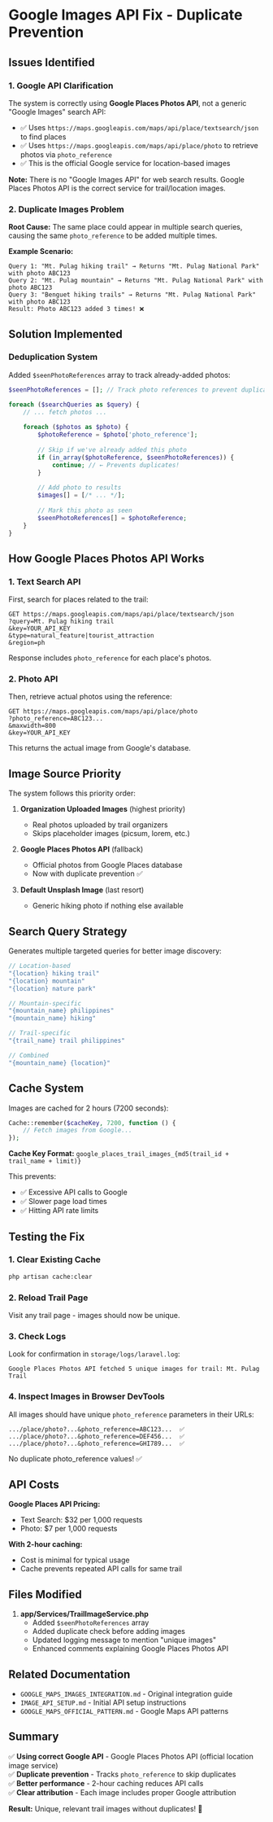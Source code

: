 # Google Images API Fix - Duplicate Prevention

## Issues Identified

### 1. **Google API Clarification**
The system is correctly using **Google Places Photos API**, not a generic "Google Images" search API:
- ✅ Uses `https://maps.googleapis.com/maps/api/place/textsearch/json` to find places
- ✅ Uses `https://maps.googleapis.com/maps/api/place/photo` to retrieve photos via `photo_reference`
- ✅ This is the official Google service for location-based images

**Note:** There is no "Google Images API" for web search results. Google Places Photos API is the correct service for trail/location images.

### 2. **Duplicate Images Problem**
**Root Cause:** The same place could appear in multiple search queries, causing the same `photo_reference` to be added multiple times.

**Example Scenario:**
```
Query 1: "Mt. Pulag hiking trail" → Returns "Mt. Pulag National Park" with photo ABC123
Query 2: "Mt. Pulag mountain" → Returns "Mt. Pulag National Park" with photo ABC123
Query 3: "Benguet hiking trails" → Returns "Mt. Pulag National Park" with photo ABC123
Result: Photo ABC123 added 3 times! ❌
```

## Solution Implemented

### Deduplication System
Added `$seenPhotoReferences` array to track already-added photos:

```php
$seenPhotoReferences = []; // Track photo references to prevent duplicates

foreach ($searchQueries as $query) {
    // ... fetch photos ...
    
    foreach ($photos as $photo) {
        $photoReference = $photo['photo_reference'];
        
        // Skip if we've already added this photo
        if (in_array($photoReference, $seenPhotoReferences)) {
            continue; // ← Prevents duplicates!
        }
        
        // Add photo to results
        $images[] = [/* ... */];
        
        // Mark this photo as seen
        $seenPhotoReferences[] = $photoReference;
    }
}
```

## How Google Places Photos API Works

### 1. **Text Search API**
First, search for places related to the trail:
```
GET https://maps.googleapis.com/maps/api/place/textsearch/json
?query=Mt. Pulag hiking trail
&key=YOUR_API_KEY
&type=natural_feature|tourist_attraction
&region=ph
```

Response includes `photo_reference` for each place's photos.

### 2. **Photo API**
Then, retrieve actual photos using the reference:
```
GET https://maps.googleapis.com/maps/api/place/photo
?photo_reference=ABC123...
&maxwidth=800
&key=YOUR_API_KEY
```

This returns the actual image from Google's database.

## Image Source Priority

The system follows this priority order:

1. **Organization Uploaded Images** (highest priority)
   - Real photos uploaded by trail organizers
   - Skips placeholder images (picsum, lorem, etc.)

2. **Google Places Photos API** (fallback)
   - Official photos from Google Places database
   - Now with duplicate prevention ✅

3. **Default Unsplash Image** (last resort)
   - Generic hiking photo if nothing else available

## Search Query Strategy

Generates multiple targeted queries for better image discovery:

```php
// Location-based
"{location} hiking trail"
"{location} mountain"
"{location} nature park"

// Mountain-specific
"{mountain_name} philippines"
"{mountain_name} hiking"

// Trail-specific
"{trail_name} trail philippines"

// Combined
"{mountain_name} {location}"
```

## Cache System

Images are cached for 2 hours (7200 seconds):
```php
Cache::remember($cacheKey, 7200, function () {
    // Fetch images from Google...
});
```

**Cache Key Format:** `google_places_trail_images_{md5(trail_id + trail_name + limit)}`

This prevents:
- ✅ Excessive API calls to Google
- ✅ Slower page load times
- ✅ Hitting API rate limits

## Testing the Fix

### 1. Clear Existing Cache
```bash
php artisan cache:clear
```

### 2. Reload Trail Page
Visit any trail page - images should now be unique.

### 3. Check Logs
Look for confirmation in `storage/logs/laravel.log`:
```
Google Places Photos API fetched 5 unique images for trail: Mt. Pulag Trail
```

### 4. Inspect Images in Browser DevTools
All images should have unique `photo_reference` parameters in their URLs:
```
.../place/photo?...&photo_reference=ABC123...  ✅
.../place/photo?...&photo_reference=DEF456...  ✅
.../place/photo?...&photo_reference=GHI789...  ✅
```

No duplicate photo_reference values! ✅

## API Costs

**Google Places API Pricing:**
- Text Search: $32 per 1,000 requests
- Photo: $7 per 1,000 requests

**With 2-hour caching:**
- Cost is minimal for typical usage
- Cache prevents repeated API calls for same trail

## Files Modified

1. **app/Services/TrailImageService.php**
   - Added `$seenPhotoReferences` array
   - Added duplicate check before adding images
   - Updated logging message to mention "unique images"
   - Enhanced comments explaining Google Places Photos API

## Related Documentation

- `GOOGLE_MAPS_IMAGES_INTEGRATION.md` - Original integration guide
- `IMAGE_API_SETUP.md` - Initial API setup instructions
- `GOOGLE_MAPS_OFFICIAL_PATTERN.md` - Google Maps API patterns

## Summary

✅ **Using correct Google API** - Google Places Photos API (official location image service)  
✅ **Duplicate prevention** - Tracks `photo_reference` to skip duplicates  
✅ **Better performance** - 2-hour caching reduces API calls  
✅ **Clear attribution** - Each image includes proper Google attribution  

**Result:** Unique, relevant trail images without duplicates! 🎉
